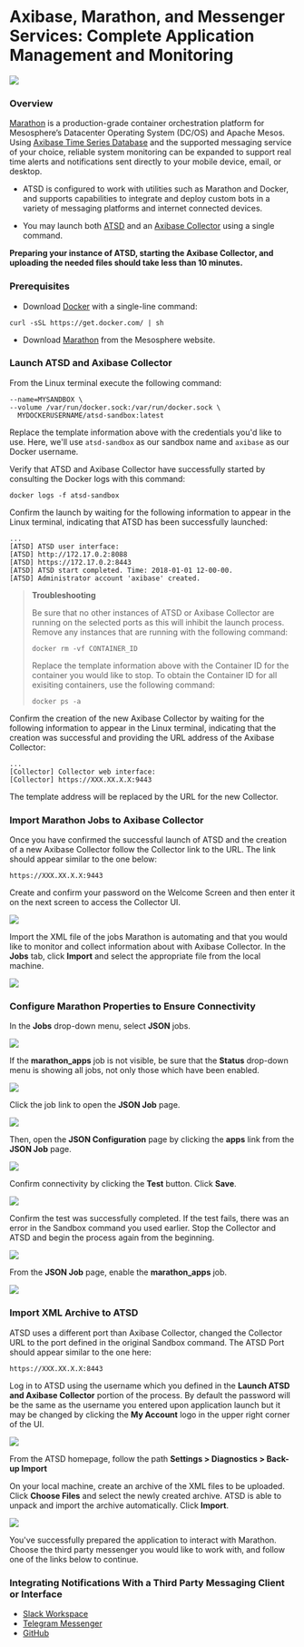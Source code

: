 # Axibase, Marathon, and Messenger Services: Complete Application Management and Monitoring

![](Images/Axibase%20Logo.png)

### Overview

[Marathon](https://mesosphere.github.io/marathon/) is a production-grade container orchestration platform for 
Mesosphere’s Datacenter Operating System (DC/OS) and Apache Mesos. Using [Axibase Time Series Database](http://axibase.com/products/axibase-time-series-database/)
and the supported messaging service of your choice, reliable system monitoring can be expanded to support real time alerts and notifications sent directly to your mobile device, email, or desktop.

* ATSD is configured to work with utilities such as Marathon and Docker, and supports capabilities to integrate and deploy 
custom bots in a variety of messaging platforms and internet connected devices.

* You may launch both [ATSD](https://github.com/axibase/atsd-use-cases/tree/master/Solutions/docker#launch-atsd) and an [Axibase 
Collector](https://github.com/axibase/atsd-use-cases/tree/master/Solutions/docker#launch-axibase-collectors) using a single 
command.

**Preparing your instance of ATSD, starting the Axibase Collector, and uploading the needed files should take less than 10 minutes.**

### Prerequisites

* Download [Docker](https://www.docker.com/) with a single-line command:
```
curl -sSL https://get.docker.com/ | sh
```
* Download [Marathon](https://mesosphere.github.io/marathon/) from the Mesosphere website.

### Launch ATSD and Axibase Collector 

From the Linux terminal execute the following command:

```$ docker run -d -p 8443:8443 -p 9443:9443 -p 8081:8081 \
--name=MYSANDBOX \
--volume /var/run/docker.sock:/var/run/docker.sock \
  MYDOCKERUSERNAME/atsd-sandbox:latest
```
Replace the template information above with the credentials you'd like to use. Here, we'll use `atsd-sandbox` as our sandbox
name and `axibase` as our Docker username.

Verify that ATSD and Axibase Collector have successfully started by consulting the Docker logs with this command:
```
docker logs -f atsd-sandbox
```
Confirm the launch by waiting for the following information to appear in the Linux terminal, indicating that ATSD
has been successfully launched:
```
...
[ATSD] ATSD user interface:
[ATSD] http://172.17.0.2:8088
[ATSD] https://172.17.0.2:8443
[ATSD] ATSD start completed. Time: 2018-01-01 12-00-00.
[ATSD] Administrator account 'axibase' created.
```
>**Troubleshooting**
>
>Be sure that no other instances of ATSD or Axibase Collector are running on the selected ports as this will inhibit the
>launch process. Remove any instances that are running with the following command:
>```
>docker rm -vf CONTAINER_ID
>```
>Replace the template information above with the Container ID for the container you would like to stop. To obtain the
>Container ID for all exisiting containers, use the following command:
>```
>docker ps -a
>```
Confirm the creation of the new Axibase Collector by waiting for the following information to appear in the Linux terminal,
indicating that the creation was successful and providing the URL address of the Axibase Collector:
```
...
[Collector] Collector web interface:
[Collector] https://XXX.XX.X.X:9443
```
The template address will be replaced by the URL for the new Collector.

### Import Marathon Jobs to Axibase Collector

Once you have confirmed the successful launch of ATSD and the creation of a new Axibase Collector follow the Collector link to the URL. The link should appear similar to the one below:
```
https://XXX.XX.X.X:9443
```
Create and confirm your password on the Welcome Screen and then enter it on the next screen to access the Collector UI.

![](Images/Collector%20Login.png)

Import the XML file of the jobs Marathon is automating and that you would like to monitor and collect information about with 
Axibase Collector. In the **Jobs** tab, click **Import** and select the appropriate file from the local machine.

![](Images/Job%20Import.png)

### Configure Marathon Properties to Ensure Connectivity

In the **Jobs** drop-down menu, select **JSON** jobs.

![](Images/JSON%20Job.png)

If the **marathon_apps** job is not visible, be sure that the **Status** drop-down menu is showing all jobs, not only those which have been enabled.

![](Images/Enabled.png)

Click the job link to open the **JSON Job** page.

![](Images/Job%20Link.png)

Then, open the **JSON Configuration** page by clicking the **apps** link from the **JSON Job** page.

![](Images/JSON%20Job%20Page.png)

Confirm connectivity by clicking the **Test** button. Click **Save**. 

![](Images/Test.png)

Confirm the test was successfully completed. If the test fails, there was an error in the Sandbox command you used earlier.
Stop the Collector and ATSD and begin the process again from the beginning.

![](Images/Test%20Complete.png)

From the **JSON Job** page, enable the **marathon_apps** job.

![](Images/Enable%20Job.png)

### Import XML Archive to ATSD

ATSD uses a different port than Axibase Collector, changed the Collector URL to the port defined in the original Sandbox
command. The ATSD Port should appear similar to the one here:
```
https://XXX.XX.X.X:8443
```
Log in to ATSD using the username which you defined in the **Launch ATSD and Axibase Collector** portion of the process.
By default the password will be the same as the username you entered upon application launch but it may be changed by clicking the **My Account** logo in the upper right corner of the UI.

![](Images/ATSD%20Login.png)

From the ATSD homepage, follow the path **Settings > Diagnostics > Back-up Import**

On your local machine, create an archive of the XML files to be uploaded. Click **Choose Files** and select the newly created archive. ATSD is able to unpack and import the archive automatically. Click **Import**.

![](Images/Backup%20Import)

You've successfully prepared the application to interact with Marathon. Choose the third party messenger you would like to work with, and follow one of the links below to continue.

### Integrating Notifications With a Third Party Messaging Client or Interface

* [Slack Workspace]()
* [Telegram Messenger]()
* [GitHub]()
